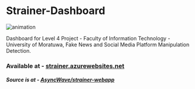 # Strainer-Dashboard

![animation](./dashfyp.gif)

Dashboard for Level 4 Project - Faculty of Information Technology - University of Moratuwa, Fake News and Social Media Platform Manipulation Detection.

### Available at - [strainer.azurewebsites.net](https://strainer.azurewebsites.net)

##### Source is at - [AsyncWave/strainer-webapp](https://github.com/AsyncWave/strainer-webapp)